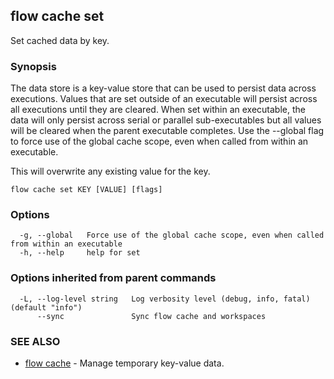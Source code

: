 ## flow cache set

Set cached data by key.

### Synopsis

The data store is a key-value store that can be used to persist data across executions. Values that are set outside of an executable will persist across all executions until they are cleared. When set within an executable, the data will only persist across serial or parallel sub-executables but all values will be cleared when the parent executable completes. Use the --global flag to force use of the global cache scope, even when called from within an executable.

This will overwrite any existing value for the key.

```
flow cache set KEY [VALUE] [flags]
```

### Options

```
  -g, --global   Force use of the global cache scope, even when called from within an executable
  -h, --help     help for set
```

### Options inherited from parent commands

```
  -L, --log-level string   Log verbosity level (debug, info, fatal) (default "info")
      --sync               Sync flow cache and workspaces
```

### SEE ALSO

* [flow cache](flow_cache.md)	 - Manage temporary key-value data.


